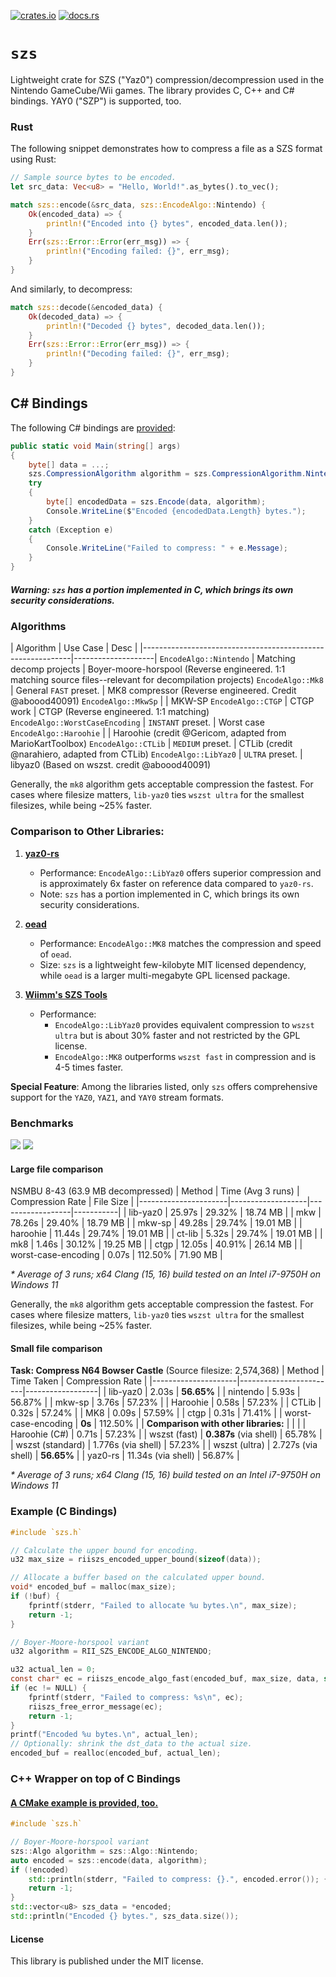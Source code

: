 [![crates.io](https://img.shields.io/crates/v/szs.svg)](https://crates.io/crates/szs)
[![docs.rs](https://docs.rs/szs/badge.svg)](https://docs.rs/szs/)

# `szs`
Lightweight crate for SZS (\"Yaz0\") compression/decompression used in the Nintendo GameCube/Wii games. The library provides C, C++ and C# bindings. YAY0 ("SZP") is supported, too.

### Rust
The following snippet demonstrates how to compress a file as a SZS format using Rust:

```rs
// Sample source bytes to be encoded.
let src_data: Vec<u8> = "Hello, World!".as_bytes().to_vec();

match szs::encode(&src_data, szs::EncodeAlgo::Nintendo) {
    Ok(encoded_data) => {
        println!("Encoded into {} bytes", encoded_data.len());
    }
    Err(szs::Error::Error(err_msg)) => {
        println!("Encoding failed: {}", err_msg);
    }
}
```
And similarly, to decompress:
```rs
match szs::decode(&encoded_data) {
    Ok(decoded_data) => {
        println!("Decoded {} bytes", decoded_data.len());
    }
    Err(szs::Error::Error(err_msg)) => {
        println!("Decoding failed: {}", err_msg);
    }
}
```

## C# Bindings
The following C# bindings are [provided](https://github.com/riidefi/RiiStudio/tree/master/source/szs/c%23):
```cs
public static void Main(string[] args)
{
    byte[] data = ...;
    szs.CompressionAlgorithm algorithm = szs.CompressionAlgorithm.Nintendo;
	try
	{
		byte[] encodedData = szs.Encode(data, algorithm);
		Console.WriteLine($"Encoded {encodedData.Length} bytes.");
	}
	catch (Exception e)
	{
		Console.WriteLine("Failed to compress: " + e.Message);
	}
}
```

##### Warning: `szs` has a portion implemented in C, which brings its own security considerations.

### Algorithms

| Algorithm                       | Use Case                 | Desc               |
|------------------------------------------------------------|--------------------|
`EncodeAlgo::Nintendo`            | Matching decomp projects | Boyer-moore-horspool (Reverse engineered. 1:1 matching source files--relevant for decompilation projects)
`EncodeAlgo::Mk8`                 | General `FAST` preset.   | MK8 compressor (Reverse engineered. Credit @aboood40091)
`EncodeAlgo::MkwSp`               |                          | MKW-SP
`EncodeAlgo::CTGP`                | CTGP work                | CTGP (Reverse engineered. 1:1 matching)
`EncodeAlgo::WorstCaseEncoding`   | `INSTANT` preset.        | Worst case
`EncodeAlgo::Haroohie`            |                          | Haroohie (credit @Gericom, adapted from MarioKartToolbox)
`EncodeAlgo::CTLib`               | `MEDIUM` preset.         | CTLib (credit @narahiero, adapted from CTLib)
`EncodeAlgo::LibYaz0`             | `ULTRA` preset.          | libyaz0 (Based on wszst. credit @aboood40091)

Generally, the `mk8` algorithm gets acceptable compression the fastest. For cases where filesize matters, `lib-yaz0` ties `wszst ultra` for the smallest filesizes, while being ~25% faster.

### Comparison to Other Libraries:
1. **[yaz0-rs](https://github.com/gcnhax/yaz0-rs)**
    - Performance: `EncodeAlgo::LibYaz0` offers superior compression and is approximately 6x faster on reference data compared to `yaz0-rs`.
    - Note: `szs` has a portion implemented in C, which brings its own security considerations.

2. **[oead](https://github.com/zeldamods/oead)**
    - Performance: `EncodeAlgo::MK8` matches the compression and speed of `oead`.
    - Size: `szs` is a lightweight few-kilobyte MIT licensed dependency, while `oead` is a larger multi-megabyte GPL licensed package.

3. **[Wiimm's SZS Tools](https://github.com/Wiimm/wiimms-szs-tools)**
    - Performance:
        - `EncodeAlgo::LibYaz0` provides equivalent compression to `wszst ultra` but is about 30% faster and not restricted by the GPL license.
        - `EncodeAlgo::MK8` outperforms `wszst fast` in compression and is 4-5 times faster.

**Special Feature**: Among the libraries listed, only `szs` offers comprehensive support for the `YAZ0`, `YAZ1`, and `YAY0` stream formats.

### Benchmarks
<img src="asset/small_file_comparison.png"/>
<img src="asset/large_file_comparison.png"/>

#### Large file comparison
NSMBU 8-43 (63.9 MB decompressed)
| Method               | Time (Avg 3 runs) | Compression Rate | File Size |
|----------------------|-------------------|------------------|-----------|
| lib-yaz0             |            25.97s |           29.32% |  18.74 MB |
| mkw                  |            78.26s |           29.40% |  18.79 MB |
| mkw-sp               |            49.28s |           29.74% |  19.01 MB |
| haroohie             |            11.44s |           29.74% |  19.01 MB |
| ct-lib               |             5.32s |           29.74% |  19.01 MB |
| mk8                  |             1.46s |           30.12% |  19.25 MB |
| ctgp                 |            12.05s |           40.91% |  26.14 MB |
| worst-case-encoding  |             0.07s |          112.50% |  71.90 MB |

*\* Average of 3 runs; x64 Clang (15, 16) build tested on an Intel i7-9750H on Windows 11*

Generally, the `mk8` algorithm gets acceptable compression the fastest. For cases where filesize matters, `lib-yaz0` ties `wszst ultra` for the smallest filesizes, while being ~25% faster.


#### Small file comparison
**Task: Compress N64 Bowser Castle** (Source filesize: 2,574,368)
| Method              | Time Taken             | Compression Rate |
|---------------------|------------------------|------------------|
| lib-yaz0            | 2.03s                  |       **56.65%** |
| nintendo            | 5.93s                  |           56.87% |
| mkw-sp              | 3.76s                  |           57.23% |
| Haroohie            | 0.58s                  |           57.23% |
| CTLib               | 0.32s                  |           57.24% |
| MK8                 | 0.09s                  |           57.59% |
| ctgp                | 0.31s                  |           71.41% |
| worst-case-encoding | **0s**                 |          112.50% |
| **Comparison with other libraries:** |       |                  |
| Haroohie (C#)       | 0.71s                  |           57.23% |
| wszst (fast)        | **0.387s** (via shell) |           65.78% |
| wszst (standard)    | 1.776s (via shell)     |           57.23% |
| wszst (ultra)       | 2.727s (via shell)     |       **56.65%** |
| yaz0-rs             | 11.34s (via shell)     |           56.87% |

*\* Average of 3 runs; x64 Clang (15, 16) build tested on an Intel i7-9750H on Windows 11*


### Example (C Bindings)
```c
#include `szs.h`

// Calculate the upper bound for encoding.
u32 max_size = riiszs_encoded_upper_bound(sizeof(data));

// Allocate a buffer based on the calculated upper bound.
void* encoded_buf = malloc(max_size);
if (!buf) {
	fprintf(stderr, "Failed to allocate %u bytes.\n", max_size);
	return -1;
}

// Boyer-Moore-horspool variant
u32 algorithm = RII_SZS_ENCODE_ALGO_NINTENDO;

u32 actual_len = 0;
const char* ec = riiszs_encode_algo_fast(encoded_buf, max_size, data, sizeof(data), &actual_len, algorithm);
if (ec != NULL) {
	fprintf(stderr, "Failed to compress: %s\n", ec);
	riiszs_free_error_message(ec);
	return -1;
}
printf("Encoded %u bytes.\n", actual_len);
// Optionally: shrink the dst_data to the actual size.
encoded_buf = realloc(encoded_buf, actual_len);
```

### C++ Wrapper on top of C Bindings
#### [A CMake example is provided, too.](https://github.com/riidefi/RiiStudio/tree/master/source/szs/c%2b%2b)
```cpp
#include `szs.h`

// Boyer-Moore-horspool variant
szs::Algo algorithm = szs::Algo::Nintendo;
auto encoded = szs::encode(data, algorithm);
if (!encoded)
	std::println(stderr, "Failed to compress: {}.", encoded.error()); {
	return -1;
}
std::vector<u8> szs_data = *encoded;
std::println("Encoded {} bytes.", szs_data.size());
```

#### License
This library is published under the MIT license.
